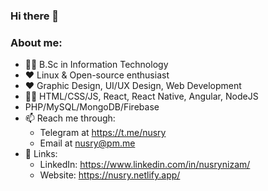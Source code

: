 ### Hi there 👋
### About me:
   - 👨‍🎓 B.Sc in Information Technology
   - ❤️ Linux & Open-source enthusiast
   - ❤️ Graphic Design, UI/UX Design, Web Development
   - 👨‍💻 HTML/CSS/JS, React, React Native, Angular, NodeJS
   - PHP/MySQL/MongoDB/Firebase
   - 📫 Reach me through:
      - Telegram at https://t.me/nusry
      - Email at nusry@pm.me
   - 🔗 Links:
      - LinkedIn: https://www.linkedin.com/in/nusrynizam/
      - Website: https://nusry.netlify.app/
